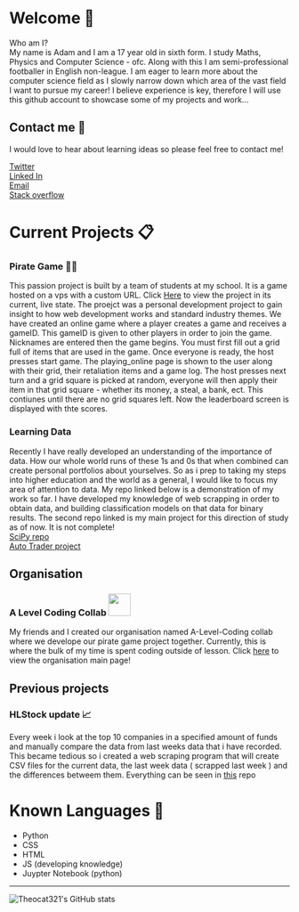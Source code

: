 # Welcome  :wave:
Who am I? <br>
My name is Adam and I am a 17 year old in sixth form. I study Maths, Physics and Computer Science - ofc. Along with this I am semi-professional footballer in English non-league. I am eager to learn more about the computer science field as I slowly narrow down which area of the vast field I want to pursue my career! I believe experience is key, therefore I will use this github account to showcase some of my projects and work...

## Contact me :email:
I would love to hear about learning ideas so please feel free to contact me!

[Twitter](https://twitter.com/AdamONeill_0) <br>
[Linked In](https://www.linkedin.com/in/adam-o-neill-370290213/) <br>
[Email](adamo.mark25@gmail.com)<br>
[Stack overflow](https://stackoverflow.com/users/17199867/adam-oneill)

# Current Projects :clipboard:

### Pirate Game 🏴‍☠️

This passion project is built by a team of students at my school. It is a game hosted on a vps with a custom URL. Click [Here](https://pirategame.live/) to view the project in its current, live state. The proejct was a personal development project to gain insight to how web development works and standard industry themes. We have created an online game where a player creates a game and receives a gameID. This gameID is given to other players in order to join the game. Nicknames are entered then the game begins. You must first fill out a grid full of items that are used in the game. Once everyone is ready, the host presses start game. The playing_online page is shown to the user along with their grid, their retaliation items and a game log. The host presses next turn and a grid square is picked at random, everyone will then apply their item in that grid square - whether its money, a steal, a bank, ect. This contiunes until there are no grid squares left. Now the leaderboard screen is displayed with thte scores.

### Learning Data

Recently I have really developed an understanding of the importance of data. How our whole world runs of these 1s and 0s that when combined can create personal portfolios about yourselves. So as i prep to taking my steps into higher education and the world as a general, I would like to focus my area of attention to data. My repo linked below is a demonstration of my work so far. I have developed my knowledge of web scrapping in order to obtain data, and building classification models on that data for binary results. The second repo linked is my main project for this direction of study as of now. It is not complete!<br>
[SciPy repo](https://github.com/Theocat321/SciPy) <br>
[Auto Trader project](https://github.com/Theocat321/CarPriceClassifier)

## Organisation 

### A Level Coding Collab <img src="https://user-images.githubusercontent.com/84132218/150591557-899fcee2-7184-4fbd-86a7-b3e771fe7221.png" width = 40px height = 40px)>


My friends and I created our organisation named A-Level-Coding collab where we develope our pirate game project together. Currently, this is where the bulk of my time is spent coding outside of lesson. Click [here](https://github.com/A-Level-Personal-Code-Collab) to view the organisation main page!

## Previous projects

### HLStock update 📈

Every week i look at the top 10 companies in a specified amount of funds and manually compare the data from last weeks data that i have recorded. This became tedious so i created a web scraping program that will create CSV files for the current data, the last week data ( scrapped last week ) and the differences betweem them. Everything can be seen in [this](https://github.com/Theocat321/HLStockUpdate) repo

# Known Languages 🧠
- Python
- CSS
- HTML
- JS (developing knowledge)
- Juypter Notebook (python)


<hr>

![Theocat321's GitHub stats](https://github-readme-stats.vercel.app/api?username=theocat321&show_icons=true&theme=radical)
<!--
**Theocat321/Theocat321** is a ✨ _special_ ✨ repository because its `README.md` (this file) appears on your GitHub profile.

Here are some ideas to get you started:

- 🔭 I’m currently working on ...
- 🌱 I’m currently learning ...
- 👯 I’m looking to collaborate on ...
- 🤔 I’m looking for help with ...
- 💬 Ask me about ...
- 📫 How to reach me: ...
- 😄 Pronouns: ...
- ⚡ Fun fact: ...
-->
